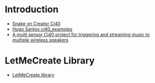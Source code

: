 # Introduction

- [Snake on Creator Ci40](https://github.com/mtusnio/ci40projects/tree/master/snake)
- [Hugo Santos ci40_examples](https://github.com/hugo-santos-imgtec/ci40_examples)
- [A multi sensor Ci40 project for triggering and streaming music to multiple wireless speakers](https://github.com/tom-bridge/ci40-motion-sensor-upnp-cp)

# LetMeCreate Library

- [LetMeCreate library](https://github.com/francois-berder/LetMeCreate)



